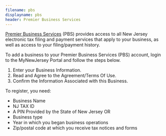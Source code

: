 ```yaml
---
filename: pbs
displayname: pbs
header: Premier Business Services
---
```


[Premier Business Services](https://www16.state.nj.us/NJ_PREMIER_EBIZ/jsp/home.jsp) (PBS) provides access to all New Jersey electronic tax filing and payment services that apply to your business, as well as access to your filing/payment history.

To add a business to your Premier Business Services (PBS) account, login to the MyNewJersey Portal and follow the steps below.

1. Enter your Business Information.
2. Read and Agree to the Agreement/Terms Of Use.
3. Confirm the Information Associated with this Business.

To register, you need:

- Business Name
- NJ TAX ID
- A PIN Provided by the State of New Jersey
  OR
- Business type
- Year in which you began business operations
- Zip/postal code at which you receive tax notices and forms
